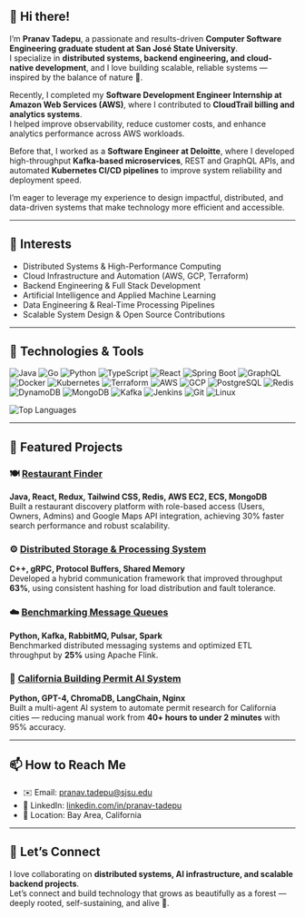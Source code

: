 ## 🌿 Hi there!

I’m **Pranav Tadepu**, a passionate and results-driven **Computer Software Engineering graduate student at San José State University**.  
I specialize in **distributed systems, backend engineering, and cloud-native development**, and I love building scalable, reliable systems — inspired by the balance of nature 🌲.

Recently, I completed my **Software Development Engineer Internship at Amazon Web Services (AWS)**, where I contributed to **CloudTrail billing and analytics systems**.  
I helped improve observability, reduce customer costs, and enhance analytics performance across AWS workloads.  

Before that, I worked as a **Software Engineer at Deloitte**, where I developed high-throughput **Kafka-based microservices**, REST and GraphQL APIs, and automated **Kubernetes CI/CD pipelines** to improve system reliability and deployment speed.  

I’m eager to leverage my experience to design impactful, distributed, and data-driven systems that make technology more efficient and accessible.

---

## 🧭 Interests
- Distributed Systems & High-Performance Computing  
- Cloud Infrastructure and Automation (AWS, GCP, Terraform)  
- Backend Engineering & Full Stack Development  
- Artificial Intelligence and Applied Machine Learning  
- Data Engineering & Real-Time Processing Pipelines  
- Scalable System Design & Open Source Contributions  

---

## 🔧 Technologies & Tools

![Java](https://img.shields.io/badge/-Java-007396?style=plastic&logo=java&logoColor=white)
![Go](https://img.shields.io/badge/-Go-00ADD8?style=plastic&logo=go&logoColor=white)
![Python](https://img.shields.io/badge/-Python-3776AB?style=plastic&logo=python&logoColor=white)
![TypeScript](https://img.shields.io/badge/-TypeScript-3178C6?style=plastic&logo=typescript&logoColor=white)
![React](https://img.shields.io/badge/-React-61DAFB?style=plastic&logo=react&logoColor=black)
![Spring Boot](https://img.shields.io/badge/-Spring%20Boot-6DB33F?style=plastic&logo=springboot&logoColor=white)
![GraphQL](https://img.shields.io/badge/-GraphQL-E10098?style=plastic&logo=graphql&logoColor=white)
![Docker](https://img.shields.io/badge/-Docker-2496ED?style=plastic&logo=docker&logoColor=white)
![Kubernetes](https://img.shields.io/badge/-Kubernetes-326CE5?style=plastic&logo=kubernetes&logoColor=white)
![Terraform](https://img.shields.io/badge/-Terraform-623CE4?style=plastic&logo=terraform&logoColor=white)
![AWS](https://img.shields.io/badge/Amazon%20Web%20Services-232F3E?style=plastic&logo=amazon-aws)
![GCP](https://img.shields.io/badge/-Google%20Cloud-4285F4?style=plastic&logo=google-cloud&logoColor=white)
![PostgreSQL](https://img.shields.io/badge/-PostgreSQL-336791?style=plastic&logo=postgresql&logoColor=white)
![Redis](https://img.shields.io/badge/-Redis-DC382D?style=plastic&logo=redis&logoColor=white)
![DynamoDB](https://img.shields.io/badge/-DynamoDB-4053D6?style=plastic&logo=amazon-dynamodb&logoColor=white)
![MongoDB](https://img.shields.io/badge/-MongoDB-47A248?style=plastic&logo=mongodb&logoColor=white)
![Kafka](https://img.shields.io/badge/-Kafka-231F20?style=plastic&logo=apache-kafka&logoColor=white)
![Jenkins](https://img.shields.io/badge/-Jenkins-D24939?style=plastic&logo=jenkins&logoColor=white)
![Git](https://img.shields.io/badge/-Git-F05032?style=plastic&logo=git&logoColor=white)
![Linux](https://img.shields.io/badge/-Linux-FCC624?style=plastic&logo=linux&logoColor=black)

![Top Languages](https://github-readme-stats.vercel.app/api/top-langs/?username=pranavtadepu&layout=compact&theme=gruvbox)

---

## 🚀 Featured Projects

### 🍽️ [Restaurant Finder](https://github.com/pranavtadepu/restaurant-finder)
**Java, React, Redux, Tailwind CSS, Redis, AWS EC2, ECS, MongoDB**  
Built a restaurant discovery platform with role-based access (Users, Owners, Admins) and Google Maps API integration, achieving 30% faster search performance and robust scalability.

### ⚙️ [Distributed Storage & Processing System](https://github.com/pranavtadepu/distributed-storage-system)
**C++, gRPC, Protocol Buffers, Shared Memory**  
Developed a hybrid communication framework that improved throughput **63%**, using consistent hashing for load distribution and fault tolerance.

### ☁️ [Benchmarking Message Queues](https://github.com/pranavtadepu/benchmarking-message-queues)
**Python, Kafka, RabbitMQ, Pulsar, Spark**  
Benchmarked distributed messaging systems and optimized ETL throughput by **25%** using Apache Flink.

### 🧠 [California Building Permit AI System](https://github.com/pranavtadepu/permit-ai-system)
**Python, GPT-4, ChromaDB, LangChain, Nginx**  
Built a multi-agent AI system to automate permit research for California cities — reducing manual work from **40+ hours to under 2 minutes** with 95% accuracy.

---

## 📫 How to Reach Me

- ✉️ Email: [pranav.tadepu@sjsu.edu](mailto:pranav.tadepu@sjsu.edu)  
- 💼 LinkedIn: [linkedin.com/in/pranav-tadepu](https://www.linkedin.com/in/pranav-tadepu/)  
- 📍 Location: Bay Area, California  

---

## 🤝 Let’s Connect

I love collaborating on **distributed systems, AI infrastructure, and scalable backend projects**.  
Let’s connect and build technology that grows as beautifully as a forest — deeply rooted, self-sustaining, and alive 🌳.
